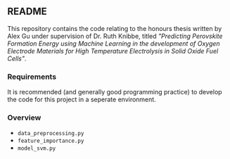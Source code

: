 ## README
This repository contains the code relating to the honours thesis written by Alex Gu under supervision of Dr. Ruth Knibbe, titled *"Predicting Perovskite Formation Energy using Machine Learning in the development of Oxygen Electrode Materials for High Temperature Electrolysis in Solid Oxide Fuel Cells"*.

### Requirements


It is recommended (and generally good programming practice) to develop the code for this project in a seperate environment.




### Overview

* `data_preprocessing.py`
* `feature_importance.py`
* `model_svm.py`


